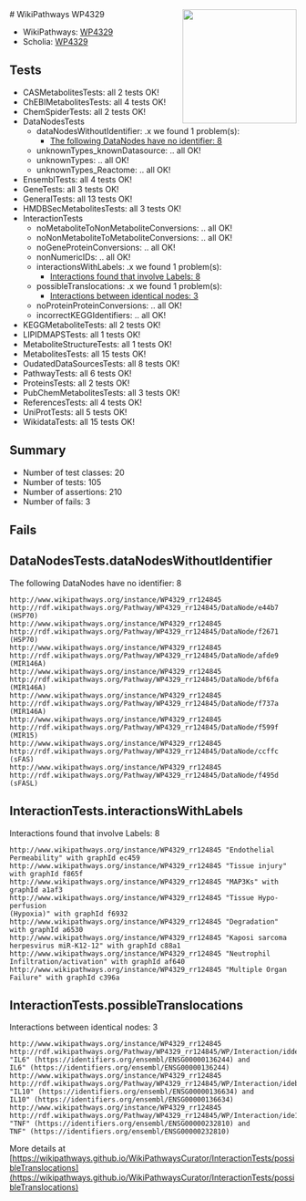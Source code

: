 <img style="float: right; width: 200px" src="https://upload.wikimedia.org/wikipedia/commons/thumb/8/83/Wplogo_with_text_500.png/640px-Wplogo_with_text_500.png" />
# WikiPathways WP4329

* WikiPathways: [WP4329](https://new.wikipathways.org/pathways/WP4329)
* Scholia: [WP4329](https://scholia.toolforge.org/wikipathways/WP4329)
## Tests
* CASMetabolitesTests: all 2 tests OK!
* ChEBIMetabolitesTests: all 4 tests OK!
* ChemSpiderTests: all 2 tests OK!
* DataNodesTests
    * dataNodesWithoutIdentifier: .x we found 1 problem(s):
        * [The following DataNodes have no identifier: 8](#d2d32fa7)
    * unknownTypes_knownDatasource: .. all OK!
    * unknownTypes: .. all OK!
    * unknownTypes_Reactome: .. all OK!
* EnsemblTests: all 4 tests OK!
* GeneTests: all 3 tests OK!
* GeneralTests: all 13 tests OK!
* HMDBSecMetabolitesTests: all 3 tests OK!
* InteractionTests
    * noMetaboliteToNonMetaboliteConversions: .. all OK!
    * noNonMetaboliteToMetaboliteConversions: .. all OK!
    * noGeneProteinConversions: .. all OK!
    * nonNumericIDs: .. all OK!
    * interactionsWithLabels: .x we found 1 problem(s):
        * [Interactions found that involve Labels: 8](#630d267f)
    * possibleTranslocations: .x we found 1 problem(s):
        * [Interactions between identical nodes: 3](#1c118208)
    * noProteinProteinConversions: .. all OK!
    * incorrectKEGGIdentifiers: .. all OK!
* KEGGMetaboliteTests: all 2 tests OK!
* LIPIDMAPSTests: all 1 tests OK!
* MetaboliteStructureTests: all 1 tests OK!
* MetabolitesTests: all 15 tests OK!
* OudatedDataSourcesTests: all 8 tests OK!
* PathwayTests: all 6 tests OK!
* ProteinsTests: all 2 tests OK!
* PubChemMetabolitesTests: all 3 tests OK!
* ReferencesTests: all 4 tests OK!
* UniProtTests: all 5 tests OK!
* WikidataTests: all 15 tests OK!


## Summary

* Number of test classes: 20
* Number of tests: 105
* Number of assertions: 210
* Number of fails: 3

## Fails

<a name="d2d32fa7" />

## DataNodesTests.dataNodesWithoutIdentifier

The following DataNodes have no identifier: 8
```
http://www.wikipathways.org/instance/WP4329_rr124845 http://rdf.wikipathways.org/Pathway/WP4329_rr124845/DataNode/e44b7 (HSP70)
http://www.wikipathways.org/instance/WP4329_rr124845 http://rdf.wikipathways.org/Pathway/WP4329_rr124845/DataNode/f2671 (HSP70)
http://www.wikipathways.org/instance/WP4329_rr124845 http://rdf.wikipathways.org/Pathway/WP4329_rr124845/DataNode/afde9 (MIR146A)
http://www.wikipathways.org/instance/WP4329_rr124845 http://rdf.wikipathways.org/Pathway/WP4329_rr124845/DataNode/bf6fa (MIR146A)
http://www.wikipathways.org/instance/WP4329_rr124845 http://rdf.wikipathways.org/Pathway/WP4329_rr124845/DataNode/f737a (MIR146A)
http://www.wikipathways.org/instance/WP4329_rr124845 http://rdf.wikipathways.org/Pathway/WP4329_rr124845/DataNode/f599f (MIR15)
http://www.wikipathways.org/instance/WP4329_rr124845 http://rdf.wikipathways.org/Pathway/WP4329_rr124845/DataNode/ccffc (sFAS)
http://www.wikipathways.org/instance/WP4329_rr124845 http://rdf.wikipathways.org/Pathway/WP4329_rr124845/DataNode/f495d (sFASL)
```

<a name="630d267f" />

## InteractionTests.interactionsWithLabels

Interactions found that involve Labels: 8
```
http://www.wikipathways.org/instance/WP4329_rr124845 "Endothelial Permeability" with graphId ec459
http://www.wikipathways.org/instance/WP4329_rr124845 "Tissue injury" with graphId f865f
http://www.wikipathways.org/instance/WP4329_rr124845 "MAP3Ks" with graphId a1af3
http://www.wikipathways.org/instance/WP4329_rr124845 "Tissue Hypo-perfusion
(Hypoxia)" with graphId f6932
http://www.wikipathways.org/instance/WP4329_rr124845 "Degradation" with graphId a6530
http://www.wikipathways.org/instance/WP4329_rr124845 "Kaposi sarcoma herpesvirus miR-K12-12" with graphId c88a1
http://www.wikipathways.org/instance/WP4329_rr124845 "Neutrophil 
Infiltration/activation" with graphId af640
http://www.wikipathways.org/instance/WP4329_rr124845 "Multiple Organ Failure" with graphId c396a
```

<a name="1c118208" />

## InteractionTests.possibleTranslocations

Interactions between identical nodes: 3
```
http://www.wikipathways.org/instance/WP4329_rr124845 http://rdf.wikipathways.org/Pathway/WP4329_rr124845/WP/Interaction/idde594339 "IL6" (https://identifiers.org/ensembl/ENSG00000136244) and 
IL6" (https://identifiers.org/ensembl/ENSG00000136244)
http://www.wikipathways.org/instance/WP4329_rr124845 http://rdf.wikipathways.org/Pathway/WP4329_rr124845/WP/Interaction/ideb635a68 "IL10" (https://identifiers.org/ensembl/ENSG00000136634) and 
IL10" (https://identifiers.org/ensembl/ENSG00000136634)
http://www.wikipathways.org/instance/WP4329_rr124845 http://rdf.wikipathways.org/Pathway/WP4329_rr124845/WP/Interaction/ide115a15a "TNF" (https://identifiers.org/ensembl/ENSG00000232810) and 
TNF" (https://identifiers.org/ensembl/ENSG00000232810)
```

More details at [https://wikipathways.github.io/WikiPathwaysCurator/InteractionTests/possibleTranslocations](https://wikipathways.github.io/WikiPathwaysCurator/InteractionTests/possibleTranslocations)

